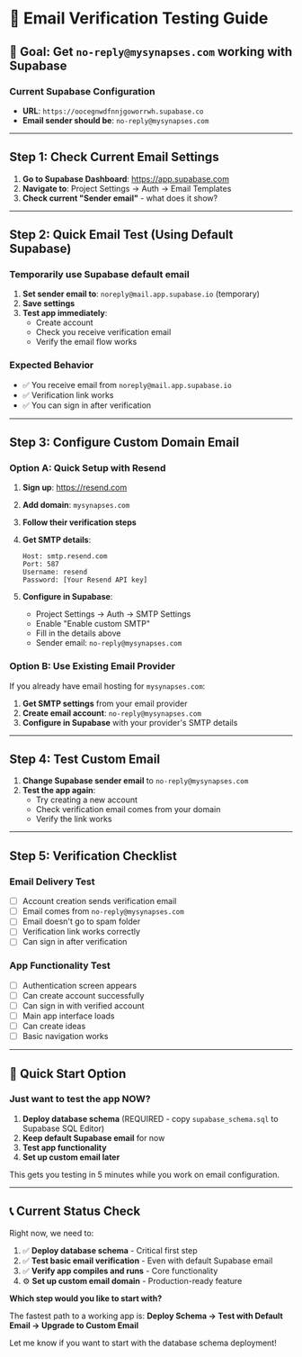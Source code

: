 # 📧 **Email Verification Testing Guide**

## 🎯 **Goal: Get `no-reply@mysynapses.com` working with Supabase**

### **Current Supabase Configuration**
- **URL**: `https://oocegnwdfnnjgoworrwh.supabase.co`
- **Email sender should be**: `no-reply@mysynapses.com`

---

## **Step 1: Check Current Email Settings**

1. **Go to Supabase Dashboard**: https://app.supabase.com
2. **Navigate to**: Project Settings → Auth → Email Templates
3. **Check current "Sender email"** - what does it show?

---

## **Step 2: Quick Email Test (Using Default Supabase)**

### **Temporarily use Supabase default email**
1. **Set sender email to**: `noreply@mail.app.supabase.io` (temporary)
2. **Save settings**
3. **Test app immediately**:
   - Create account
   - Check you receive verification email
   - Verify the email flow works

### **Expected Behavior**
- ✅ You receive email from `noreply@mail.app.supabase.io`
- ✅ Verification link works
- ✅ You can sign in after verification

---

## **Step 3: Configure Custom Domain Email**

### **Option A: Quick Setup with Resend**

1. **Sign up**: https://resend.com
2. **Add domain**: `mysynapses.com`
3. **Follow their verification steps**
4. **Get SMTP details**:
   ```
   Host: smtp.resend.com
   Port: 587
   Username: resend
   Password: [Your Resend API key]
   ```

5. **Configure in Supabase**:
   - Project Settings → Auth → SMTP Settings
   - Enable "Enable custom SMTP"
   - Fill in the details above
   - Sender email: `no-reply@mysynapses.com`

### **Option B: Use Existing Email Provider**

If you already have email hosting for `mysynapses.com`:

1. **Get SMTP settings** from your email provider
2. **Create email account**: `no-reply@mysynapses.com`
3. **Configure in Supabase** with your provider's SMTP details

---

## **Step 4: Test Custom Email**

1. **Change Supabase sender email** to `no-reply@mysynapses.com`
2. **Test the app again**:
   - Try creating a new account
   - Check verification email comes from your domain
   - Verify the link works

---

## **Step 5: Verification Checklist**

### **Email Delivery Test**
- [ ] Account creation sends verification email
- [ ] Email comes from `no-reply@mysynapses.com`
- [ ] Email doesn't go to spam folder
- [ ] Verification link works correctly
- [ ] Can sign in after verification

### **App Functionality Test**
- [ ] Authentication screen appears
- [ ] Can create account successfully
- [ ] Can sign in with verified account
- [ ] Main app interface loads
- [ ] Can create ideas
- [ ] Basic navigation works

---

## 🚀 **Quick Start Option**

### **Just want to test the app NOW?**

1. **Deploy database schema** (REQUIRED - copy `supabase_schema.sql` to Supabase SQL Editor)
2. **Keep default Supabase email** for now
3. **Test app functionality**
4. **Set up custom email later**

This gets you testing in 5 minutes while you work on email configuration.

---

## 📞 **Current Status Check**

Right now, we need to:

1. ✅ **Deploy database schema** - Critical first step
2. ✅ **Test basic email verification** - Even with default Supabase email
3. ✅ **Verify app compiles and runs** - Core functionality
4. ⚙️ **Set up custom email domain** - Production-ready feature

**Which step would you like to start with?**

The fastest path to a working app is:
**Deploy Schema → Test with Default Email → Upgrade to Custom Email**

Let me know if you want to start with the database schema deployment!
